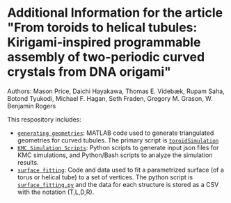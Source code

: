 # Additional Information for the article "From toroids to helical tubules: Kirigami-inspired programmable assembly of two-periodic curved crystals from DNA origami"

Authors: Mason Price, Daichi Hayakawa, Thomas E. Videbæk, Rupam Saha, Botond Tyukodi, Michael F. Hagan, Seth Fraden, Gregory M. Grason, W. Benjamin Rogers

This respository includes:
- [`generating geometries`](https://github.com/mason-o-price/From-toroids-to-helical-tubules/tree/main/generating%20geometries): MATLAB code used to generate triangulated geometries for curved tubules. The primary script is [`toroidSimulation`](https://github.com/mason-o-price/From-toroids-to-helical-tubules/blob/main/generating%20geometries/toroidSimulation.m)
- [`KMC Simulation Scripts`](https://github.com/mason-o-price/From-toroids-to-helical-tubules/tree/main/KMC%20simulation%20scripts): Python scripts to generate input json files for KMC simulations, and Python/Bash scripts to analyze the simulation results.
- [`surface fitting`](https://github.com/mason-o-price/From-toroids-to-helical-tubules/tree/main/surface%20fitting): Code and data used to fit a parametrized surface (of a torus or helical tube) to a set of vertices. The python script is [`surface_fitting.py`](https://github.com/mason-o-price/From-toroids-to-helical-tubules/blob/main/surface%20fitting/surface_fitting.py) and the data for each structure is stored as a CSV with the notation (T,L,D,R).
